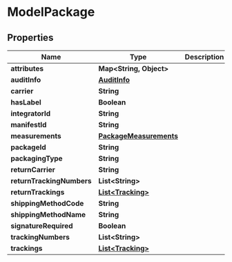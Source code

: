 
# ModelPackage

## Properties
Name | Type | Description | Notes
------------ | ------------- | ------------- | -------------
**attributes** | **Map&lt;String, Object&gt;** |  |  [optional]
**auditInfo** | [**AuditInfo**](AuditInfo.md) |  |  [optional]
**carrier** | **String** |  |  [optional]
**hasLabel** | **Boolean** |  |  [optional]
**integratorId** | **String** |  |  [optional]
**manifestId** | **String** |  |  [optional]
**measurements** | [**PackageMeasurements**](PackageMeasurements.md) |  |  [optional]
**packageId** | **String** |  |  [optional]
**packagingType** | **String** |  |  [optional]
**returnCarrier** | **String** |  |  [optional]
**returnTrackingNumbers** | **List&lt;String&gt;** |  |  [optional]
**returnTrackings** | [**List&lt;Tracking&gt;**](Tracking.md) |  |  [optional]
**shippingMethodCode** | **String** |  |  [optional]
**shippingMethodName** | **String** |  |  [optional]
**signatureRequired** | **Boolean** |  |  [optional]
**trackingNumbers** | **List&lt;String&gt;** |  |  [optional]
**trackings** | [**List&lt;Tracking&gt;**](Tracking.md) |  |  [optional]



